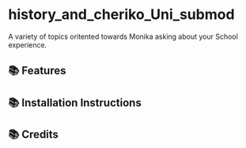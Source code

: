 # history_and_cheriko_Uni_submod

A variety of topics oritented towards Monika asking about your School experience.

## 📚 Features

## 📚 Installation Instructions

## 📚 Credits

